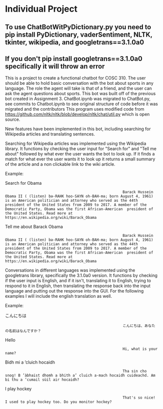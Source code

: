 # Individual Project

## To use ChatBotWitPyDictionary.py you need to pip install PyDictionary, vaderSentiment, NLTK, tkinter, wikipedia, and googletrans==3.1.0a0
## If you don't pip install googletrans==3.1.0a0 specifically it will throw an error

This is a project to create a functional chatbot for COSC 310. The user should be able to hold basic conversation with the bot about sports in any language. The role the agent will take is that of a friend, and the user can ask the agent questions about sports. This bot was built off of the previous bot created in Assignment 3.
ChatBot.ipynb was migrated to ChatBot.py, see commits to Chatbot.ipynb to see original structure of code before it was migrated and the contributors
This program uses modified code from https://github.com/nltk/nltk/blob/develop/nltk/chat/util.py which is open source.

New features have been implemented in this bot, including searching for Wikipedia articles and translating sentences.

Searching for Wikipedia articles was implemented using the Wikipedia library. It functions by checking the user input for "Search for" and "Tell me about" followed by what ever the user wants the bot to look up. If it finds a match for what ever the user wants it to look up it returns a small summary of the article and a non clickable link to the wiki article.                                                       

Example:

Search for Obama

                                                          Barack Hussein Obama II ( (listen) bə-RAHK hoo-SAYN oh-BAH-mə; born August 4, 1961) is an American politician and attorney who served as the 44th president of the United States from 2009 to 2017. A member of the Democratic Party, Obama was the first African-American  president of the United States. Read more at https://en.wikipedia.org/wiki/Barack_Obama
                                            
Tell me about Barack Obama                            

                                                          Barack Hussein Obama II ( (listen) bə-RAHK hoo-SAYN oh-BAH-mə; born August 4, 1961) is an American politician and attorney who served as the 44th president of the United States from 2009 to 2017. A member of the Democratic Party, Obama was the first African-American  president of the United States. Read more at https://en.wikipedia.org/wiki/Barack_Obama



Conversations in different languages was implemented using the googletrans library, specifically the 3.1.0a0 version. It functions by checking if the user input is English, and if it isn't, translating it to English, trying to respond to it in English, then translating the response back into the input language and putting out the response into the GUI.
For the following examples I will include the english translation as well.

Example:

こんにちは

                                                          こんにちは、あなたの名前はなんですか？
                                            

Hello

                                                          Hi, what is your name?


Bidh mi a ’cluich hocaidh                          

                                                          Tha sin cho snog! B ’àbhaist dhomh a bhith a’ cluich a-mach hocaidh cuideachd. Am bi thu a ’cumail sùil air hocaidh?


I play hockey

                                                          That's so nice! I used to play hockey too. Do you monitor hockey?
